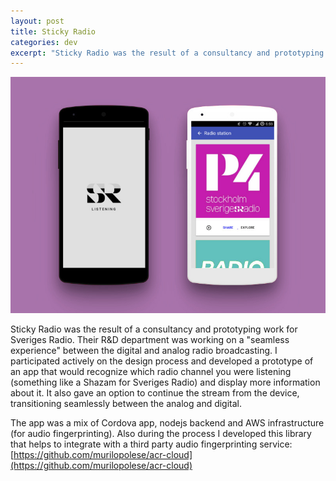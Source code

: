 ```yaml
---
layout: post
title: Sticky Radio
categories: dev
excerpt: "Sticky Radio was the result of a consultancy and prototyping work for Sveriges Radio R&D department."
---
```


![](/assets/sticky-radio.jpg)

Sticky Radio was the result of a consultancy and prototyping work for Sveriges Radio. Their R&D department was working on a "seamless experience" between the digital and analog radio broadcasting. I participated actively on the design process and developed a prototype of an app that would recognize which radio channel you were listening (something like a Shazam for Sveriges Radio) and display more information about it. It also gave an option to continue the stream from the device, transitioning seamlessly between the analog and digital.

The app was a mix of Cordova app, nodejs backend and AWS infrastructure (for audio fingerprinting). Also during the process I developed this library that helps to integrate with a third party audio fingerprinting service: [https://github.com/murilopolese/acr-cloud](https://github.com/murilopolese/acr-cloud)
